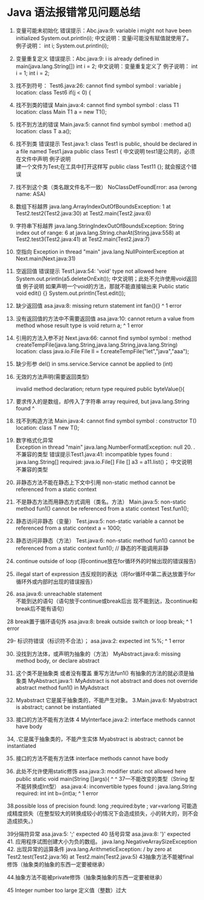 
# Java 语法报错常见问题总结

1. 变量可能未初始化
错误提示：Abc.java:9: variable i might not have been initialized
                System.out.println(i);
中文说明：变量i可能没有赋值就使用了。
例子说明：
int i;
 System.out.println(i);
 
2. 变量重复定义
错误提示：Abc.java:9: i is already defined in main(java.lang.String[])
                int i = 2;
中文说明：变量重复定义了
例子说明：
 int i = 1;
 int i = 2;

3. 找不到符号：
Test6.java:26: cannot find symbol
symbol  : variable j
location: class Test6
   if(j < 0) {
     
4. 找不到类的错误
Main.java:4: cannot find symbol
symbol  : class T1
location: class Main
  T1 a = new T1();

5. 找不到方法的错误
Main.java:5: cannot find symbol
symbol  : method a()
location: class T
  a.a();
  
6. 找不到类
错误提示 Test.java:1: class Test1 is public, should be declared in a file named Test1.java
public class Test1 {
中文说明  test1是公共的，必须在文件中声明
例子说明  
 建一个文件为Test;在工具中打开这样写  public class Test11 {}; 就会报这个错误
 
7. 找不到这个类（类名跟文件名不一致）
NoClassDefFoundError: asa (wrong name: ASA)

8. 数组下标越界
java.lang.ArrayIndexOutOfBoundsException: 1
        at Test2.test2(Test2.java:30)
        at Test2.main(Test2.java:6)

9. 字符串下标越界
java.lang.StringIndexOutOfBoundsException: String index out of range: 6
        at java.lang.String.charAt(String.java:558)
        at Test2.test3(Test2.java:41)
        at Test2.main(Test2.java:7)
        
10. 空指向
Exception in thread "main" java.lang.NullPointerException
        at Next.main(Next.java:31)

11. 空返回值
错误提示 Test1.java:54: 'void' type not allowed here
   System.out.println(a5.deleteOnExit());
中文说明；此处不允许使用void返回值
例子说明  如果声明一个void的方法，那就不能直接输出来
  Public static void edit() {}
System.out.println(Test.edit());

12. 缺少返回值
asa.java:8: missing return statement
 int fan(){}
                  ^
1 error

13. 没有返回值的方法中不需要返回值
asa.java:10: cannot return a value from method whose result type is void
   return a;
                        ^
1 error

14. 引用的方法入参不对
Next.java:66: cannot find symbol
symbol  : method createTempFile(java.lang.String,java.lang.String,java.lang.String)
location: class java.io.File
   File ll = f.createTempFile("let","java","aaa");

15. 缺少形参
 del() in sms.service.Service cannot be applied to (int)
 
16. 无效的方法声明(需要返回类型)
    
    invalid method declaration; return type required
            public byteValue(){
          
17. 要求传入的是数组，却传入了字符串
array required, but java.lang.String found
                    ^
18. 找不到构造方法
    Main.java:4: cannot find symbol
    symbol  : constructor T()
    location: class T
    new T();

19. 数字格式化异常                                                   
    Exception in thread "main" java.lang.NumberFormatException: null 20. .不兼容的类型
    错误提示Test1.java:41: incompatible types
    found   : java.lang.String[]
    required: java.io.File[]
    File [] a3 = a11.list()；
    中文说明 不兼容的类型

21. 非静态方法不能在静态上下文中引用
    non-static method cannot be referenced from a static context
  
22. 不是静态方法而用静态方式调用（类名。方法）
    Main.java:5: non-static method fun1() cannot be referenced from a static context
                           Test.fun1();

23. 静态访问非静态（变量）
    Test.java:5: non-static variable a cannot be referenced from a static context
        a = 1000; 
        
24. 静态访问非静态（方法）
    Test.java:6: non-static method fun1() cannot be referenced from a static context
            fun1();                    // 静态的不能调用非静   
            
25. continue outside of  loop   (将continue放在for循环外的时候出现的错误报告)

26. illegal start of expression  违反规则的表达（将for循环中第二表达放置于for循环外或内部时出现的错误报告）

27. asa.java:6: unreachable statement     
不能到达的语句（语句放于continue或break后出
现不能到达，及continue和break后不能有语句）

28 break置于循环语句外
asa.java:8: break outside switch or loop
 break;
        ^
1 error

29- 标识符错误（标识符不合法）；
asa.java:2: <identifier> expected
 int %%;
            ^
1 error

30. 没找到方法体，或声明为抽象的（方法）
   MyAbstract.java:6: missing method body, or declare abstract
   
31. 这个类不是抽象类    或者没有覆盖  重写方法fun1()   有抽象的方法的就必须是抽象类
MyAbstract.java:1: MyAdstract is not abstract and does not override abstract method fun1() in MyAdstract

32. Myabstract 它是属于抽象类的，不能产生对象。
3.Main.java:6: Myabstract is abstract; cannot be instantiated

33. 接口的方法不能有方法体
4  MyInterface.java:2: interface methods cannot have body

34, .它是属于抽象类的，不能产生实体
Myabstract is abstract; cannot be instantiated

35. 接口的方法不能有方法体
interface methods cannot have body

36. 此处不允许使用static修饰
asa.java:3: modifier static not allowed here
 public static void main(String []args){
                           ^
                                              ^
37—不能改变的类型（String 型 不能转换成Int型）
asa.java:4: inconvertible types
found   : java.lang.String
required: int
  int b=(int)a;
                           ^
1 error

38.possible loss of precision  found: long ;required:byte ; var=varlong  可能造成精度损失（在整型较大的转换成较小的情况下会造成损失，小的转大的，则不会造成损失。）

39分隔符异常
asa.java:5: ';' expected
40 括号异常
asa.java:8: '}' expected
41. 应用程序试图创建大小为负的数组。
 java.lang.NegativeArraySizeException
42. 出现异常的运算条件
java.lang.ArithmeticException: / by zero
        at Test2.test(Test2.java:16)
        at Test2.main(Test2.java:5)
43抽象方法不能被final修饰（抽象类的抽象的东西一定要被继承）
 
44.抽象方法不能被private修饰（抽象类抽象的东西一定要被继承）
 
45 Integer number too large  定义值（整数）过大